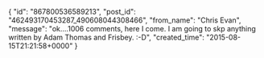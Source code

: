  {
   "id": "867800536589213",
   "post_id": "462493170453287_490608044308466",
   "from_name": "Chris Evan",
   "message": "ok....1006 comments, here I come.  I am going to skp anything written by Adam Thomas and Frisbey.  :-D",
   "created_time": "2015-08-15T21:21:58+0000"
 }
